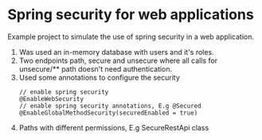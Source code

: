 # Spring security for web applications

Example project to simulate the use of spring security in a web application.

1. Was used an in-memory database with users and it's roles.
2. Two endpoints path, secure and unsecure where all calls for unsecure/** path doesn't need authentication.
3. Used some annotations to configure the security
    ```
   // enable spring security
    @EnableWebSecurity
   // enable spring security annotations, E.g @Secured
    @EnableGlobalMethodSecurity(securedEnabled = true)
    ```
4. Paths with different permissions, E.g SecureRestApi class